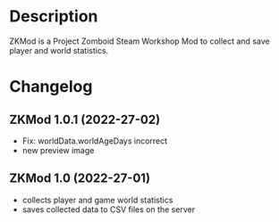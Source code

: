 # Description
ZKMod is a Project Zomboid Steam Workshop Mod to collect and save player and world statistics.

# Changelog
## ZKMod 1.0.1 (2022-27-02)
* Fix: worldData.worldAgeDays incorrect
* new preview image

## ZKMod 1.0 (2022-27-01)
* collects player and game world statistics
* saves collected data to CSV files on the server
